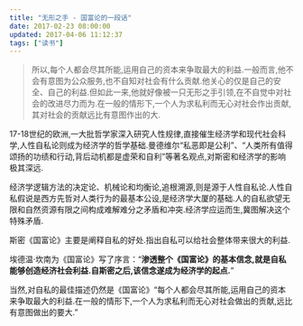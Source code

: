 ```yaml
---
title: "无形之手 - 国富论的一段话"
date: 2017-02-23 08:00:00
updated: 2017-04-06 11:12:37
tags: ["读书"]
---
```

>所以,每个人都会尽其所能,运用自己的资本来争取最大的利益.一般而言,他不会有意图为公众服务,也不自知对社会有什么贡献.他关心的仅是自己的安全、自己的利益.但如此一来,他就好像被一只无形之手引领,在不自觉中对社会的改进尽力而为.在一般的情形下,一个人为求私利而无心对社会作出贡献,其对社会的贡献远比有意图作出的大.

17-18世纪的欧洲,一大批哲学家深入研究人性规律,直接催生经济学和现代社会科学,人性自私论则成为经济学的哲学基础.曼德维尔“私恶即是公利”、“人类所有值得颂扬的功绩和行动,背后动机都是虚荣和自利”等著名观点,对斯密和经济学的影响极其深远.

经济学逻辑方法的决定论、机械论和均衡论,追根溯源,则是源于人性自私论.人性自私假说是西方先哲对人类行为的最基本公设,是经济学大厦的基础.人的自私欲望无限和自然资源有限之间构成难解难分之矛盾和冲突.经济学应运而生,冀图解决这个特殊矛盾.

斯密《国富论》主要是阐释自私的好处.指出自私可以给社会整体带来很大的利益.

埃德温·坎南为《国富论》写了序言：“**渗透整个《国富论》的基本信念,就是自私能够创造经济社会利益.自斯密之后,该信念遂成为经济学的起点.**”

当然,对自私的最佳描述仍然是《国富论》“每个人都会尽其所能,运用自己的资本来争取最大的利益.在一般的情形下,一个人为求私利而无心对社会做出的贡献,远比有意图做出的要大.”

  

